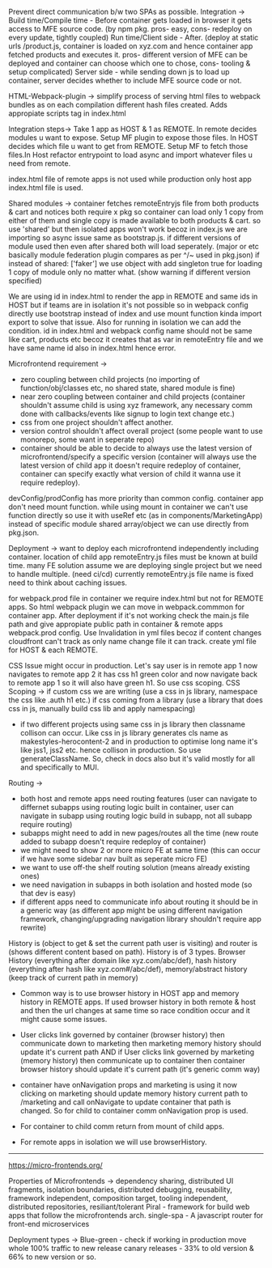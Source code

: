 Prevent direct communication b/w two SPAs as possible.
Integration ->
Build time/Compile time - Before container gets loaded in browser it gets access to MFE source code. (by npm pkg. pros- easy, cons- redeploy on every update, tightly coupled)
Run time/Client side - After. (deploy at static urls /product.js, container is loaded on xyz.com and hence container app fetched products and executes it. pros- different version of MFE can be deployed and container can choose which one to chose, cons- tooling & setup complicated)
Server side - while sending down js to load up container, server decides whether to include MFE source code or not.

HTML-Webpack-plugin -> simplify process of serving html files to webpack bundles as on each compilation different hash files created. Adds appropiate scripts tag in index.html 

Integration steps->
Take 1 app as HOST & 1 as REMOTE. In remote decides modules u want to expose. Setup MF plugin to expose those files. In HOST decides which file u want to get from REMOTE. Setup MF to fetch those files.In Host refactor entrypoint to load async and import whatever files u need from remote. 

index.html file of remote apps is not used while production only host app index.html file is used.

Shared modules ->
container fetches remoteEntryjs file from both products & cart and notices both require x pkg so container can load only 1 copy from either of them and single copy is made available to both products & cart. so use 'shared' but then isolated apps won't work becoz in index.js we are importing so async issue same as bootstrap.js.
if different versions of module used then even after shared both will load seperately. (major or etc basically module federation plugin compares as per ^/~ used in pkg.json)
if instead of shared: ['faker'] we use object with add singleton true for loading 1 copy of module only no matter what. (show warning if different version specified)

We are using id in index.html to render the app in REMOTE and same ids in HOST but if teams are in isolation it's not possible so in webpack config directly use bootstrap instead of index and use mount function kinda import export to solve that issue. Also for running in isolation we can add the condition.
id in index.html and webpack config name should not be same like cart, products etc becoz it creates that as var in remoteEntry file and we have same name id also in index.html hence error.


Microfrontend requirement ->
- zero coupling between child projects (no importing of function/obj/classes etc, no shared state, shared module is fine)
- near zero coupling between container and child projects (container shouldn't assume child is using xyz framework, any necessary comm done with callbacks/events like signup to login text change etc.)
- css from one project shouldn't affect another.
- version control shouldn't affect overall project (some people want to use monorepo, some want in seperate repo)
- container should be able to decide to always use the latest version of microfrontend/specify a specific version (container will always use the latest version of child app it doesn't require redeploy of container, container can specify exactly what version of child it wanna use it require redeploy).

devConfig/prodConfig has more priority than common config.
container app don't need mount function.
while using mount in container we can't use function directly so use it with useRef etc (as in components/MarketingApp)
instead of specific module shared array/object we can use directly from pkg.json.

Deployment ->
want to deploy each microfrontend independently including container.
location of child app remoteEntry.js files must be known at build time.
many FE solution assume we are deploying single project but we need to handle multiple. (need ci/cd)
currently remoteEntry.js file name is fixed need to think about caching issues.

for webpack.prod file in container we require index.html but not for REMOTE apps. So html webpack plugin we can move in webpack.commmon for container app.
After deployment if it's not working check the main.js file path and give appropiate public path in container & remote apps webpack.prod config.
Use Invalidation in yml files becoz if content changes cloudfront can't track as only name change file it can track.
create yml file for HOST & each REMOTE.

CSS Issue might occur in production.
Let's say user is in remote app 1 now navigates to remote app 2 it has css h1 green color and now navigate back to remote app 1 so it will also have green h1. So use css scoping.
CSS Scoping ->
if custom css we are writing (use a css in js library, namespace the css like .auth h1 etc.)
if css coming from a library (use a library that does css in js, manually build css lib and apply namespacing) 

- if two different projects using same css in js library then classname collison can occur. Like css in js library generates cls name as makestyles-herocontent-2 and in production to optimise long name it's like jss1, jss2 etc. hence collison in production. So use generateClassName. So, check in docs also but it's valid mostly for all and specifically to MUI.

Routing ->
- both host and remote apps need routing features (user can navigate to differnet subapps using routing logic built in container, user can navigate in subapp using routing logic build in subapp, not all subapp require routing)
- subapps might need to add in new pages/routes all the time (new route added to subapp doesn't require redeploy of container)
- we might need to show 2 or more micro FE at same time (this can occur if we have some sidebar nav built as seperate micro FE)
- we want to use off-the shelf routing solution (means already existing ones)
- we need navigation in subapps in both isolation and hosted mode (so that dev is easy)
- if different apps need to communicate info about routing it should be in a generic way (as different app might be using different navigation framework, changing/upgrading navigation library shouldn't require app rewrite)

History is (object to get & set the current path user is visiting) and router is (shows different content based on path). History is of 3 types. Browser History (everything after domain like xyz.com/abc/def), hash history (everything after hash like xyz.com#/abc/def), memory/abstract history (keep track of current path in memory)
- Common way is to use browser history in HOST app and memory history in REMOTE apps. If used browser history in both remote & host and then the url changes at same time so race condition occur and it might cause some issues.

- User clicks link governed by container (browser history) then communicate down to marketing then marketing memory history should update it's current path AND if User clicks link governed by marketing (memory history) then communicate up to container then container browser history should update it's current path (it's generic comm way)

- container have onNavigation props and marketing is using it now clicking on marketing should update memory history current path to /marketing and call onNavigate to update container that path is changed. So for child to container comm onNavigation prop is used.

- For container to child comm return from mount of child apps.
- For remote apps in isolation we will use browserHistory.

___________

https://micro-frontends.org/

Properties of Microfrontends ->
dependency sharing, distributed UI fragments, isolation boundaries, distributed debugging, reusability, framework independent, composition target, tooling independent, distributed repositories, resiliant/tolerant
Piral - framework for build web apps that follow the microfrontends arch.
single-spa - A javascript router for front-end microservices

Deployment types ->
Blue-green - check if working in production move whole 100% traffic to new release
canary releases - 33% to old version & 66% to new version or so.
